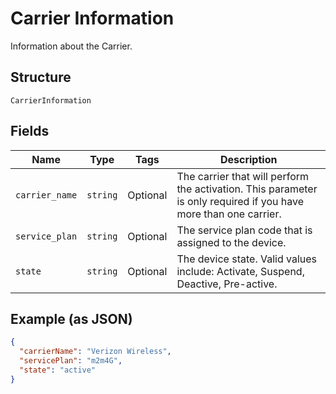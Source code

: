 
# Carrier Information

Information about the Carrier.

## Structure

`CarrierInformation`

## Fields

| Name | Type | Tags | Description |
|  --- | --- | --- | --- |
| `carrier_name` | `string` | Optional | The carrier that will perform the activation. This parameter is only required if you have more than one carrier. |
| `service_plan` | `string` | Optional | The service plan code that is assigned to the device. |
| `state` | `string` | Optional | The device state. Valid values include: Activate, Suspend, Deactive, Pre-active. |

## Example (as JSON)

```json
{
  "carrierName": "Verizon Wireless",
  "servicePlan": "m2m4G",
  "state": "active"
}
```

